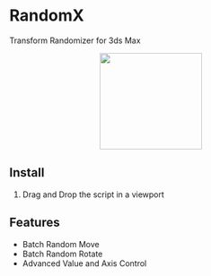 # RandomX
Transform Randomizer for 3ds Max

<p align="center">
  <img width="182" height="172" src="https://raw.githubusercontent.com/markulie/RandomX/main/RandomX.png">
</p>

## Install
1. Drag and Drop the script in a viewport

## Features
- Batch Random Move
- Batch Random Rotate
- Advanced Value and Axis Control